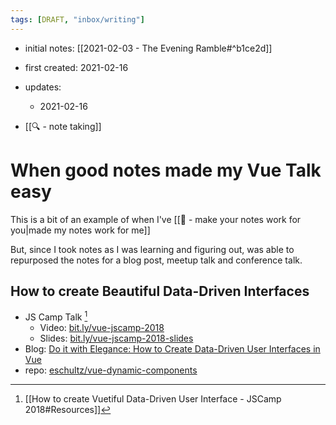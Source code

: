 ```yaml
---
tags: [DRAFT, "inbox/writing"]
---
```

- initial notes: [[2021-02-03 - The Evening Ramble#^b1ce2d]]
- first created: 2021-02-16
- updates:
	- 2021-02-16

- [[🔍 - note taking]]

# When good notes made my Vue Talk  easy

This is a bit of an example of when I've [[🌱 - make your notes work for you|made my notes work for me]]

But, since I took notes as I was learning and figuring out, was able to repurposed the notes for a blog post, meetup talk and conference talk.

## How to create Beautiful Data-Driven Interfaces 

-  JS Camp Talk [^js1]
	-    Video: [bit.ly/vue-jscamp-2018](http://bit.ly/vue-jscamp-2018)
	-   Slides: [bit.ly/vue-jscamp-2018-slides](http://bit.ly/vue-jscamp-2018-slides) 
-   Blog: [Do it with Elegance: How to Create Data-Driven User Interfaces in Vue](https://rangle.io/blog/how-to-create-data-driven-user-interfaces-in-vue)
-   repo: [eschultz/vue-dynamic-components](https://github.com/e-schultz/vue-dynamic-components)

[^js1]: [[How to create Vuetiful Data-Driven User Interface - JSCamp 2018#Resources]]